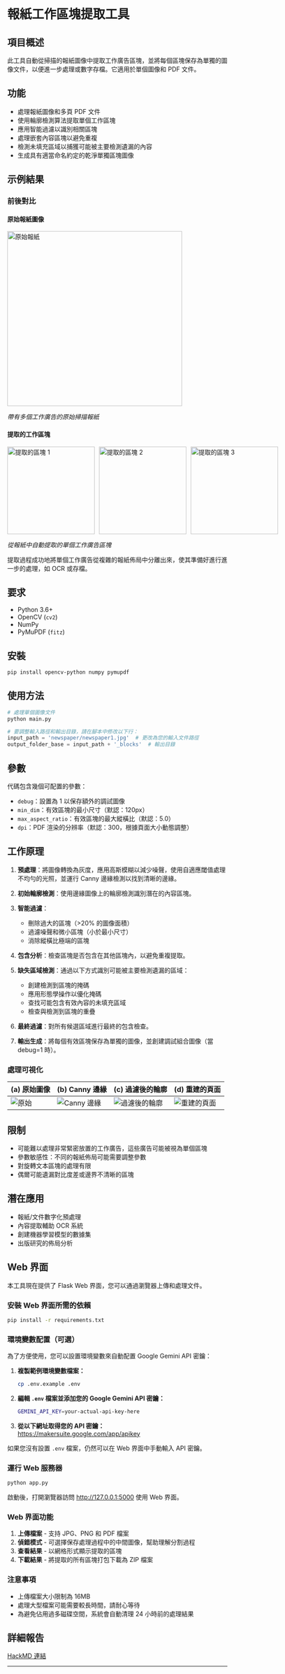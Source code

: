 # 報紙工作區塊提取工具

## 項目概述

此工具自動從掃描的報紙圖像中提取工作廣告區塊，並將每個區塊保存為單獨的圖像文件，以便進一步處理或數字存檔。它適用於單個圖像和 PDF 文件。

## 功能

- 處理報紙圖像和多頁 PDF 文件
- 使用輪廓檢測算法提取單個工作區塊
- 應用智能過濾以識別相關區塊
- 處理嵌套內容區塊以避免重複
- 檢測未填充區域以捕獲可能被主要檢測遺漏的內容
- 生成具有適當命名約定的乾淨單獨區塊圖像

## 示例結果

### 前後對比

#### 原始報紙圖像
<img src="newspaper/newspaper1.jpg" alt="原始報紙" width="400" /><br>

*帶有多個工作廣告的原始掃描報紙*

#### 提取的工作區塊
<div style="display: flex; gap: 10px;">
  <img src="newspaper/newspaper1.jpg_blocks/239_954_927_1513.jpg" alt="提取的區塊 1" width="200" />
  <img src="newspaper/newspaper1.jpg_blocks/929_971_1615_1527.jpg" alt="提取的區塊 2" width="200" />
  <img src="newspaper/newspaper1.jpg_blocks/1618_2084_2284_2360.jpg" alt="提取的區塊 3" width="200" />
</div>

*從報紙中自動提取的單個工作廣告區塊*

提取過程成功地將單個工作廣告從複雜的報紙佈局中分離出來，使其準備好進行進一步的處理，如 OCR 或存檔。

## 要求

- Python 3.6+
- OpenCV (`cv2`)
- NumPy
- PyMuPDF (`fitz`)

## 安裝

```bash
pip install opencv-python numpy pymupdf
```

## 使用方法

```python
# 處理單個圖像文件
python main.py

# 要調整輸入路徑和輸出目錄，請在腳本中修改以下行：
input_path = 'newspaper/newspaper1.jpg'  # 更改為您的輸入文件路徑
output_folder_base = input_path + '_blocks'  # 輸出目錄
```

## 參數

代碼包含幾個可配置的參數：

- `debug`：設置為 1 以保存額外的調試圖像
- `min_dim`：有效區塊的最小尺寸（默認：120px）
- `max_aspect_ratio`：有效區塊的最大縱橫比（默認：5.0）
- `dpi`：PDF 渲染的分辨率（默認：300，根據頁面大小動態調整）

## 工作原理

1. **預處理**：將圖像轉換為灰度，應用高斯模糊以減少噪聲，使用自適應閾值處理不均勻的光照，並運行 Canny 邊緣檢測以找到清晰的邊緣。

2. **初始輪廓檢測**：使用邊緣圖像上的輪廓檢測識別潛在的內容區塊。

3. **智能過濾**：
   - 刪除過大的區塊（>20% 的圖像面積）
   - 過濾噪聲和微小區塊（小於最小尺寸）
   - 消除縱橫比極端的區塊

4. **包含分析**：檢查區塊是否包含在其他區塊內，以避免重複提取。

5. **缺失區域檢測**：通過以下方式識別可能被主要檢測遺漏的區域：
   - 創建檢測到區塊的掩碼
   - 應用形態學操作以優化掩碼
   - 查找可能包含有效內容的未填充區域
   - 檢查與檢測到區塊的重疊

6. **最終過濾**：對所有候選區域進行最終的包含檢查。

7. **輸出生成**：將每個有效區塊保存為單獨的圖像，並創建調試組合圖像（當 debug=1 時）。

### 處理可視化

| (a) 原始圖像 | (b) Canny 邊緣 | (c) 過濾後的輪廓 | (d) 重建的頁面 |
|---------------------|-----------------|-----------------------|-------------------------|
| ![原始](newspaper/newspaper1.jpg_blocks/newspaper1_original.jpg) | ![Canny 邊緣](newspaper/newspaper1.jpg_blocks/newspaper1_mask_unprocessed.jpg) | ![過濾後的輪廓](newspaper/newspaper1.jpg_blocks/newspaper1_mask_processed.jpg) | ![重建的頁面](newspaper/newspaper1.jpg_blocks/newspaper1_final_combined.jpg) |

## 限制

- 可能難以處理非常緊密放置的工作廣告，這些廣告可能被視為單個區塊
- 參數敏感性：不同的報紙佈局可能需要調整參數
- 對旋轉文本區塊的處理有限
- 偶爾可能遺漏對比度差或邊界不清晰的區塊

## 潛在應用

- 報紙/文件數字化預處理
- 內容提取輔助 OCR 系統
- 創建機器學習模型的數據集
- 出版研究的佈局分析

## Web 界面

本工具現在提供了 Flask Web 界面，您可以通過瀏覽器上傳和處理文件。

### 安裝 Web 界面所需的依賴

```bash
pip install -r requirements.txt
```

### 環境變數配置（可選）

為了方便使用，您可以設置環境變數來自動配置 Google Gemini API 密鑰：

1. **複製範例環境變數檔案：**
   ```bash
   cp .env.example .env
   ```

2. **編輯 `.env` 檔案並添加您的 Google Gemini API 密鑰：**
   ```bash
   GEMINI_API_KEY=your-actual-api-key-here
   ```

3. **從以下網址取得您的 API 密鑰：** https://makersuite.google.com/app/apikey

如果您沒有設置 `.env` 檔案，仍然可以在 Web 界面中手動輸入 API 密鑰。

### 運行 Web 服務器

```bash
python app.py
```

啟動後，打開瀏覽器訪問 http://127.0.0.1:5000 使用 Web 界面。

### Web 界面功能

1. **上傳檔案** - 支持 JPG、PNG 和 PDF 檔案
2. **偵錯模式** - 可選擇保存處理過程中的中間圖像，幫助理解分割過程
3. **查看結果** - 以網格形式顯示提取的區塊
4. **下載結果** - 將提取的所有區塊打包下載為 ZIP 檔案

### 注意事項

- 上傳檔案大小限制為 16MB
- 處理大型檔案可能需要較長時間，請耐心等待
- 為避免佔用過多磁碟空間，系統會自動清理 24 小時前的處理結果

## 詳細報告
[HackMD 連結](https://hackmd.io/@OcvSVmsIRyeNNdWk7tMv2w/H1Zw-65Ckl)

---